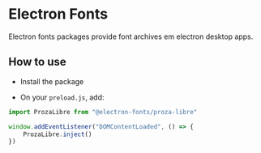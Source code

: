 # Electron Fonts

Electron fonts packages provide font archives em electron desktop apps.

## How to use

* Install the package

* On your `preload.js`, add:

```ts
import ProzaLibre from "@electron-fonts/proza-libre"

window.addEventListener("DOMContentLoaded", () => {
    ProzaLibre.inject()
})
```